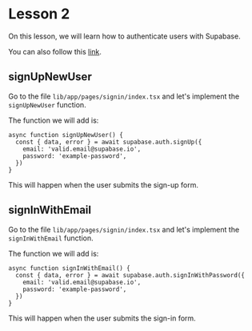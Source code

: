 # Lesson 2
On this lesson, we will learn how to authenticate users with Supabase.

You can also follow this [link](https://supabase.com/docs/guides/auth/passwords?queryGroups=language&language=js#with-email).

## signUpNewUser
Go to the file `lib/app/pages/signin/index.tsx` and let's implement the `signUpNewUser` function.

The function we will add is:

```tsx
async function signUpNewUser() {
  const { data, error } = await supabase.auth.signUp({
    email: 'valid.email@supabase.io',
    password: 'example-password',
  })
}
```

This will happen when the user submits the sign-up form.

## signInWithEmail
Go to the file `lib/app/pages/signin/index.tsx` and let's implement the `signInWithEmail` function.

The function we will add is:

```tsx
async function signInWithEmail() {
  const { data, error } = await supabase.auth.signInWithPassword({
    email: 'valid.email@supabase.io',
    password: 'example-password',
  })
}
```

This will happen when the user submits the sign-in form.
